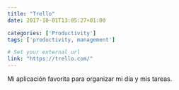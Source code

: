 ```yaml
---
title: "Trello"
date: 2017-10-01T13:05:27+01:00

categories: ['Productivity']
tags: ['productivity, management']

# Set your external url
link: "https://trello.com/"
---
```

Mi aplicación favorita para organizar mi día y mis tareas.
